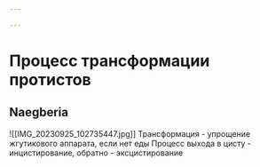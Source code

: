 ```yaml
---

---
```

# Процесс трансформации протистов

## Naegberia
![[IMG_20230925_102735447.jpg]]
Трансформация - упрощение жгутикового аппарата, если нет еды
Процесс выхода в цисту - инцистирование, обратно - эксцистирование